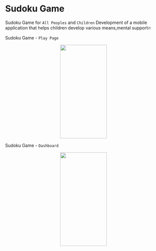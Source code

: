 ﻿# Sudoku Game
 
Sudoku Game for `All Peoples` and `Children` Development of a mobile application that helps children develop various means,mental support🔥

Sudoku Game - `Play Page`
<div style="width=100%; flex-direction: row; display: flex; justify-content: space-around; align-items: center;">
<img src="https://github.com/JasurbekRuzimov/Sudoku/assets/82991168/c7b200e1-016a-4dae-bafe-6333bb491a83" width="150" height="300" />
</div>


Sudoku Game - `Dashboard`
<div style="width=100%; flex-direction: row; display: flex; justify-content: space-around; align-items: center;">
<img src="https://github.com/JasurbekRuzimov/Sudoku/assets/82991168/9a8440cd-15ca-4da3-b24b-459cbdc78366" width="150" height="300" />
</div>
